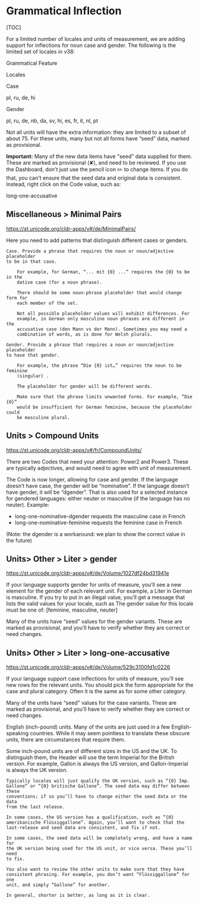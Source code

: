# Grammatical Inflection

[TOC]

For a limited number of locales and units of measurement, we are adding support
for inflections for noun case and gender. The following is the limited set of
locales in v38:

Grammatical Feature

Locales

Case

pl, ru, de, hi

Gender

pl, ru, de, nb, da, sv, hi, es, fr, it, nl, pt

Not all units will have the extra information: they are limited to a subset of
about 75. For these units, many but not all forms have “seed” data, marked as
provisional.

**Important:** Many of the new data items have "seed" data supplied for them.
These are marked as provisional (✘), and need to be reviewed. If you use the
Dashboard, don't just use the pencil icon ✏️ to change items. If you do that,
you can't ensure that the seed data and original data is consistent. Instead,
right click on the Code value, such as:

long-one-accusative

## Miscellaneous > Minimal Pairs

<https://st.unicode.org/cldr-apps/v#/de/MinimalPairs/>

Here you need to add patterns that distinguish different cases or genders.

    Case. Provide a phrase that requires the noun or noun/adjective placeholder
    to be in that case.

        For example, for German, “... mit {0} ...” requires the {0} to be in the
        dative case (for a noun phrase).

        There should be some noun-phrase placeholder that would change form for
        each member of the set.

        Not all possible placeholder values will exhibit differences. For
        example, in German only masculine noun phrases are different in the
        accusative case (den Mann vs der Mann). Sometimes you may need a
        combination of words, as is done for Welsh plurals.

    Gender. Provide a phrase that requires a noun or noun/adjective placeholder
    to have that gender.

        For example, the phrase “Die {0} ist…” requires the noun to be feminine
        (singular) .

        The placeholder for gender will be different words.

        Make sure that the phrase limits unwanted forms. For example, “Die {0}”
        would be insufficient for German feminine, because the placeholder could
        be masculine plural.

## Units > Compound Units

<https://st.unicode.org/cldr-apps/v#/fr/CompoundUnits/>

There are two Codes that need your attention: Power2 and Power3. These are
typically adjectives, and would need to agree with unit of measurement.

The Code is now longer, allowing for case and gender. If the language doesn’t
have case, the gender will be “nominative”. If the language doesn’t have gender,
it will be “dgender”. That is also used for a selected instance for gendered
languages: either neuter or masculine (if the language has no neuter). Example:

*   long-one-nominative-dgender requests the masculine case in French
*   long-one-nominative-feminine requests the feminine case in French

(Note: the dgender is a workaround: we plan to show the correct value in the
future)

## Units> Other > Liter > gender

<https://st.unicode.org/cldr-apps/v#/de/Volume/1027df24bd31941e>

If your language supports gender for units of measure, you’ll see a new element
for the gender of each relevant unit. For example, a Liter in German is
masculine. If you try to put in an illegal value, you’ll get a message that
lists the valid values for your locale, such as The gender value for this locale
must be one of: \[feminine, masculine, neuter\]

Many of the units have “seed” values for the gender variants. These are marked
as provisional, and you’ll have to verify whether they are correct or need
changes.

## Units> Other > Liter > long-one-accusative

<https://st.unicode.org/cldr-apps/v#/de/Volume/529c3100fd1c0226>

If your language support case inflections for units of measure, you’ll see new
rows for the relevant units. You should pick the form appropriate for the case
and plural category. Often it is the same as for some other category.

Many of the units have “seed” values for the case variants. These are marked as
provisional, and you’ll have to verify whether they are correct or need changes.

English (inch-pound) units. Many of the units are just used in a few
English-speaking countries. While it may seem pointless to translate these
obscure units, there are circumstances that require them.

Some inch-pound units are of different sizes in the US and the UK. To
distinguish them, the Header will use the term Imperial for the British version.
For example, Gallon is always the US version, and Gallon-Imperial is always the
UK version.

    Typically locales will just qualify the UK version, such as “{0} Imp.
    Gallone” or “{0} britische Gallone”. The seed data may differ between these
    conventions; if so you’ll have to change either the seed data or the data
    from the last release.

    In some cases, the US version has a qualification, such as “{0}
    amerikanische Flüssiggallone”. Again, you’ll want to check that the
    last-release and seed data are consistent, and fix if not.

    In some cases, the seed data will be completely wrong, and have a name for
    the UK version being used for the US unit, or vice versa. These you’ll need
    to fix.

    You also want to review the other units to make sure that they have
    consistent phrasing. For example, you don’t want “Flüssiggallone” for one
    unit, and simply “Gallone” for another.

    In general, shorter is better, as long as it is clear.
